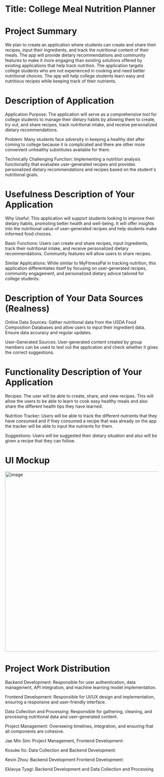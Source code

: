 # Title: College Meal Nutrition Planner  

# Project Summary
We plan to create an application where students can create and share their recipes, input their ingredients, and track the nutritional content of their meals. The app will provide dietary recommendations and community features to make it more engaging than existing solutions offered by existing applications that help track nutrition. The application targets college students who are not experienced in cooking and need better nutritional choices. The app will help college students learn easy and nutritious recipes while keeping track of their nutrients.
# Description of Application
Application Purpose: The application will serve as a comprehensive tool for college students to manage their dietary habits by allowing them to create, try out, and share recipes, track nutritional intake, and receive personalized dietary recommendations.

Problem: Many students face adversity in keeping a healthy diet after coming to college because it is complicated and there are other more convenient unhealthy substitutes available for them. 

Technically Challenging Function: Implementing a nutrition analysis functionality that evaluates user-generated recipes and provides personalized dietary recommendations and recipes based on the student's nutritional goals.
# Usefulness Description of Your Application
Why Useful: This application will support students looking to improve their dietary habits, promoting better health and well-being. It will offer insights into the nutritional value of user-generated recipes and help students make informed food choices.

Basic Functions: Users can create and share recipes, input ingredients, track their nutritional intake, and receive personalized dietary recommendations. Community features will allow users to share recipes.

Similar Applications: While similar to MyFitnessPal in tracking nutrition, this application differentiates itself by focusing on user-generated recipes, community engagement, and personalized dietary advice tailored for college students.
# Description of Your Data Sources (Realness)
Online Data Sources: Gather nutritional data from the USDA Food Composition Databases and allow users to input their ingredient data. Ensure data accuracy and regular updates.

User-Generated Sources: User-generated content created by group members can be used to test out the application and check whether it gives the correct suggestions. 
# Functionality Description of Your Application
Recipes: The user will be able to create, share, and view recipes. This will allow the users to be able to learn to cook easy healthy meals and also share the different health tips they have learned. 

Nutrition Tracker: Users will be able to track the different nutrients that they have consumed and if they consumed a recipe that was already on the app the tracker will be able to input the nutrients for them. 

Suggestions: Users will be suggested their dietary situation and also will be given a recipe that they can follow. 
# UI Mockup
<img width="591" alt="image" src="https://github.com/cs411-alawini/su24-cs411-team015-queryur/assets/130335562/e16a74f3-5e50-44e2-b28b-c9603a160b3a">

# Project Work Distribution
Backend Development: Responsible for user authentication, data management, API integration, and machine learning model implementation.

Frontend Development: Responsible for UI/UX design and implementation, ensuring a responsive and user-friendly interface.

Data Collection and Processing: Responsible for gathering, cleaning, and processing nutritional data and user-generated content.

Project Management: Overseeing timelines, integration, and ensuring that all components are cohesive.

Jae Min Sim: Project Management, Frontend Development: 

Kosuke Ito: Data Collection and Backend Development: 

Kevin Zhou: Backend Development Frontend Development:

Eklavya Tyagi: Backend Development and Data Collection and Processing 
